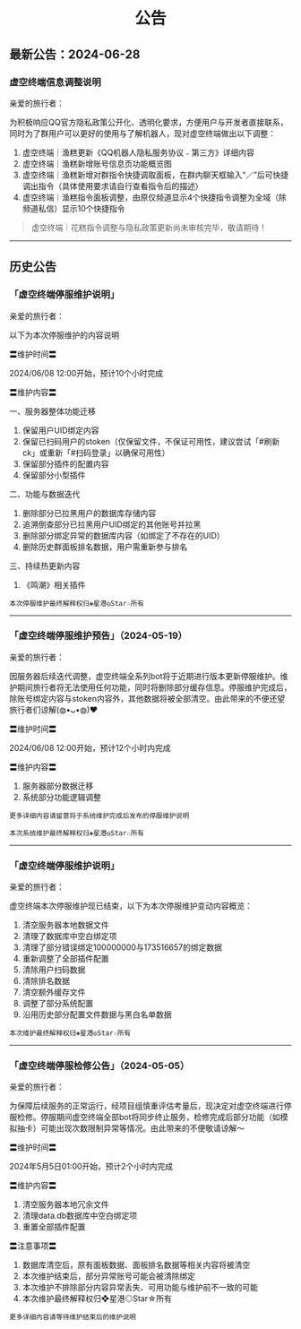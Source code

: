 # <p align="center">公告</p>

## 最新公告：2024-06-28

### 虚空终端信息调整说明

亲爱的旅行者：

为积极响应QQ官方隐私政策公开化、透明化要求，方便用户与开发者直接联系，同时为了群用户可以更好的使用与了解机器人，现对虚空终端做出以下调整：

1. 虚空终端｜渔糕更新《QQ机器人隐私服务协议﹣第三方》详细内容
2. 虚空终端｜渔糕新增账号信息页功能概览图
3. 虚空终端｜渔糕新增对群指令快捷调取面板，在群内聊天框输入“／”后可快捷调出指令（具体使用要求请自行查看指令后的描述）
4. 虚空终端｜渔糕指令面板调整，由原仅频道显示4个快捷指令调整为全域（除频道私信）显示10个快捷指令

> 虚空终端｜花糕指令调整与隐私政策更新尚未审核完毕，敬请期待！

---

## 历史公告

### 「虚空终端停服维护说明」

亲爱的旅行者：

以下为本次停服维护的内容说明

 〓维护时间〓

2024/06/08 12:00开始，预计10个小时完成

 〓维护内容〓

一、服务器整体功能迁移

1. 保留用户UID绑定内容
2. 保留已扫码用户的stoken（仅保留文件，不保证可用性，建议尝试「#刷新ck」或重新「#扫码登录」以确保可用性）
3. 保留部分插件的配置内容
4. 保留部分小型插件

二、功能与数据迭代

1. 删除部分已拉黑用户的数据库存储内容
2. 追溯倒查部分已拉黑用户UID绑定的其他账号并拉黑
3. 删除部分绑定异常的数据库内容（如绑定了不存在的UID）
4. 删除历史群面板排名数据，用户需重新参与排名

三、持续热更新内容

1. 《鸣潮》相关插件

`本次停服维护最终解释权归❖星港◎Star☆所有`

---

### 「虚空终端停服维护预告」（2024-05-19）

亲爱的旅行者：

因服务器后续迭代调整，虚空终端全系列bot将于近期进行版本更新停服维护。维护期间旅行者将无法使用任何功能，同时将删除部分缓存信息。停服维护完成后，除账号绑定内容与stoken内容外，其他数据将被全部清空。由此带来的不便还望旅行者们谅解(◍•ᴗ•◍)❤

 〓维护时间〓

2024/06/08 12:00开始，预计12个小时内完成

 〓维护内容〓

1. 服务器部分数据迁移
2. 系统部分功能逻辑调整

`更多详细内容请留意将于系统维护完成后发布的停服维护说明`

`本次系统维护最终解释权归❖星港◎Star☆所有`

---

### 「虚空终端停服维护说明」

亲爱的旅行者：

虚空终端本次停服维护现已结束，以下为本次停服维护变动内容概览：

1. 清空服务器本地数据文件
2. 清理了数据库中空白绑定项
3. 清理了部分错误绑定100000000与173516657的绑定数据
4. 重新调整了全部插件配置
5. 清除用户扫码数据
6. 清除排名数据
7. 清空额外缓存文件
8. 调整了部分系统配置
9. 沿用历史部分配置文件数据与黑白名单数据

`本次维护最终解释权归❖星港◎Star☆所有`

---

### 「虚空终端停服检修公告」（2024-05-05）

亲爱的旅行者：

为保障后续服务的正常运行，经项目组慎重评估考量后，现决定对虚空终端进行停服检修。停服期间虚空终端全部bot将同步终止服务，检修完成后部分功能（如模拟抽卡）可能出现次数限制异常等情况。由此带来的不便敬请谅解～

 〓维护时间〓

2024年5月5日01:00开始，预计2个小时内完成

 〓维护内容〓

1. 清空服务器本地冗余文件
2. 清理data.db数据库中空白绑定项
3. 重置全部插件配置

 〓注意事项〓

1. 数据库清空后，原有面板数据、面板排名数据等相关内容将被清空
2. 本次维护结束后，部分异常账号可能会被清除绑定
3. 本次维护不排除部分内容异常丢失、可用功能与维护前不一致的可能
4. 本次维护最终解释权归❖星港◎Star☆所有

`更多详细内容请等待维护结束后的维护说明`